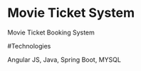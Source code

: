 # Movie Ticket System
Movie Ticket Booking System

#Technologies

Angular JS, Java, Spring Boot, MYSQL
